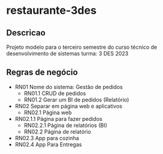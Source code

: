 # restaurante-3des

## Descricao

Projeto modelo para o terceiro semestre do curso técnico de desenvolvimento de sistemas turma: 3 DES 2023

## Regras de negócio

- RN01 Nome do sistema: Gestão de pedidos
  - RN01.1 CRUD de pedidos
  - RN01.2 Gerar um BI de pedidos (Relatório)
- RN02 Separar em página web e aplicativos
  - RN02.1 Página web
- RN02.1.1 Página para fazer pedidos
  - RN02.2.1 Página de relatórios (BI)
  - RN02.2 Página de relatório
- RN02.3 App para cozinha
- RN02.4 App Para Entregas
